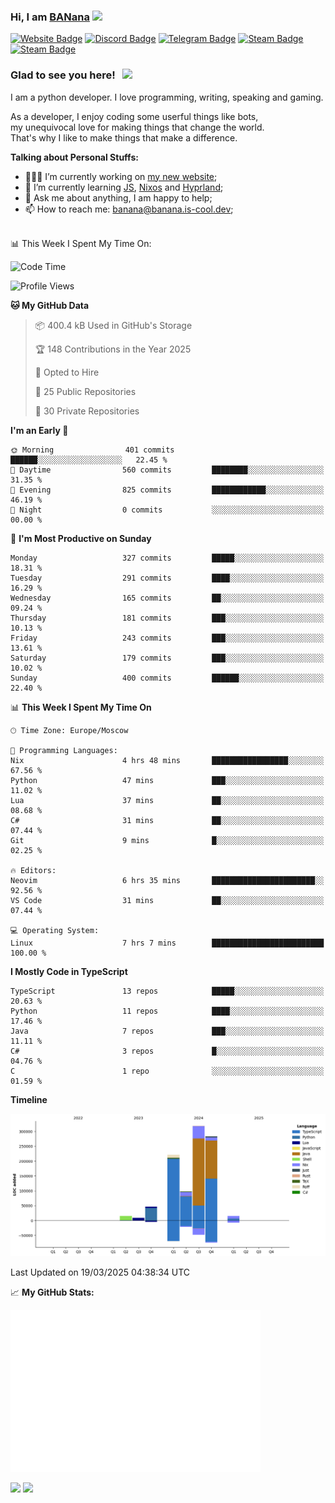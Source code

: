 ### Hi, I am <a href="https://banana.is-cool.dev" target="_blank">BANana</a> <img src="https://media.giphy.com/media/hvRJCLFzcasrR4ia7z/giphy.gif" width="25px">


[![Website Badge](https://img.shields.io/badge/Website-3b5998?style=for-the-badge&logo=google-chrome&logoColor=white)](https://banana.is-cool.dev)
[![Discord Badge](https://img.shields.io/badge/-Discord-424242?style=for-the-badge&logo=Discord&logoColor=white)](https://discord.gg/sQgHEERpqR)
[![Telegram Badge](https://img.shields.io/badge/-Telegram-0088cc?style=for-the-badge&logo=Telegram&logoColor=white)](https://t.me/BANanaD3V)
[![Steam Badge](https://img.shields.io/badge/-Steam-1b2838?style=for-the-badge&logo=Steam&logoColor=white)](https://steamcommunity.com/id/BANanaD3V/)
[![Steam Badge](https://img.shields.io/badge/-Reddit-ff6314?style=for-the-badge&logo=Reddit&logoColor=white)](https://www.reddit.com/user/BANanaD3V)

### Glad to see you here! &nbsp; ![](https://visitor-badge-reloaded.herokuapp.com/badge?page_id=BANanaD3V.BANanaD3V&style=for-the-badge)

I am a python developer. I love programming, writing, speaking and gaming.

As a developer, I enjoy coding some userful things like bots,
<br>my unequivocal love for making things that change the world. 
<br>That's why I like to make things that make a difference.
  

**Talking about Personal Stuffs:**

- 👨🏻‍💻 I’m currently working on [my new website](https://banana.is-cool.dev);
- 🚀 I’m currently learning [JS](https://js.org), [Nixos](https://nixos.org) and [Hyprland](https://hyprland.org);
- 💬 Ask me about anything, I am happy to help;
- 📫 How to reach me: banana@banana.is-cool.dev;

</br>
📊 This Week I Spent My Time On:

<!--START_SECTION:waka-->
![Code Time](http://img.shields.io/badge/Code%20Time-1%2C366%20hrs%2042%20mins-blue)

![Profile Views](http://img.shields.io/badge/Profile%20Views-33-blue)

**🐱 My GitHub Data** 

> 📦 400.4 kB Used in GitHub's Storage 
 > 
> 🏆 148 Contributions in the Year 2025
 > 
> 💼 Opted to Hire
 > 
> 📜 25 Public Repositories 
 > 
> 🔑 30 Private Repositories 
 > 
**I'm an Early 🐤** 

```text
🌞 Morning                401 commits         ██████░░░░░░░░░░░░░░░░░░░   22.45 % 
🌆 Daytime                560 commits         ████████░░░░░░░░░░░░░░░░░   31.35 % 
🌃 Evening                825 commits         ████████████░░░░░░░░░░░░░   46.19 % 
🌙 Night                  0 commits           ░░░░░░░░░░░░░░░░░░░░░░░░░   00.00 % 
```
📅 **I'm Most Productive on Sunday** 

```text
Monday                   327 commits         █████░░░░░░░░░░░░░░░░░░░░   18.31 % 
Tuesday                  291 commits         ████░░░░░░░░░░░░░░░░░░░░░   16.29 % 
Wednesday                165 commits         ██░░░░░░░░░░░░░░░░░░░░░░░   09.24 % 
Thursday                 181 commits         ███░░░░░░░░░░░░░░░░░░░░░░   10.13 % 
Friday                   243 commits         ███░░░░░░░░░░░░░░░░░░░░░░   13.61 % 
Saturday                 179 commits         ███░░░░░░░░░░░░░░░░░░░░░░   10.02 % 
Sunday                   400 commits         ██████░░░░░░░░░░░░░░░░░░░   22.40 % 
```


📊 **This Week I Spent My Time On** 

```text
🕑︎ Time Zone: Europe/Moscow

💬 Programming Languages: 
Nix                      4 hrs 48 mins       █████████████████░░░░░░░░   67.56 % 
Python                   47 mins             ███░░░░░░░░░░░░░░░░░░░░░░   11.02 % 
Lua                      37 mins             ██░░░░░░░░░░░░░░░░░░░░░░░   08.68 % 
C#                       31 mins             ██░░░░░░░░░░░░░░░░░░░░░░░   07.44 % 
Git                      9 mins              █░░░░░░░░░░░░░░░░░░░░░░░░   02.25 % 

🔥 Editors: 
Neovim                   6 hrs 35 mins       ███████████████████████░░   92.56 % 
VS Code                  31 mins             ██░░░░░░░░░░░░░░░░░░░░░░░   07.44 % 

💻 Operating System: 
Linux                    7 hrs 7 mins        █████████████████████████   100.00 % 
```

**I Mostly Code in TypeScript** 

```text
TypeScript               13 repos            █████░░░░░░░░░░░░░░░░░░░░   20.63 % 
Python                   11 repos            ████░░░░░░░░░░░░░░░░░░░░░   17.46 % 
Java                     7 repos             ███░░░░░░░░░░░░░░░░░░░░░░   11.11 % 
C#                       3 repos             █░░░░░░░░░░░░░░░░░░░░░░░░   04.76 % 
C                        1 repo              ░░░░░░░░░░░░░░░░░░░░░░░░░   01.59 % 
```



**Timeline**

![Lines of Code chart](https://raw.githubusercontent.com/BANanaD3V/BANanaD3V/master/assets/bar_graph.png)


 Last Updated on 19/03/2025 04:38:34 UTC
<!--END_SECTION:waka-->


📈 **My GitHub Stats:**

<img alt="" width="400" src="https://github.com/BANanaD3V/BANanaD3V/blob/master/metrics.plugin.isocalendar.fullyear.svg">

<p>
  <img height="180em" src="https://github-readme-stats.vercel.app/api?username=BANanaD3V&show_icons=true&hide_border=true&&count_private=true&include_all_commits=true&theme=dark"/>
  <img height="180em" src="https://github-readme-stats.vercel.app/api/top-langs/?username=BAnanaD3V&show_icons=true&hide_border=true&layout=compact&langs_count=10&theme=dark"/>
</p>




